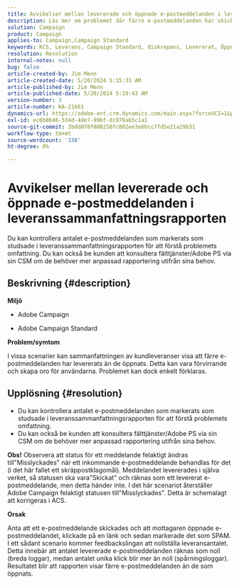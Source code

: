 ```yaml
---
title: Avvikelser mellan levererade och öppnade e-postmeddelanden i leveranssammanfattningsrapporten
description: Läs mer om problemet där färre e-postmeddelanden har skickats än vad som öppnats i leveranssammanfattningsrapporten för kunder.
solution: Campaign
product: Campaign
applies-to: Campaign,Campaign Standard
keywords: KCS, Leverans, Campaign Standard, diskrepans, Levererat, Öppnade e-postmeddelanden, Sammanfattningsrapport för leverans, Vanliga frågor
resolution: Resolution
internal-notes: null
bug: false
article-created-by: Jim Menn
article-created-date: 5/20/2024 5:15:31 AM
article-published-by: Jim Menn
article-published-date: 5/20/2024 5:19:43 AM
version-number: 3
article-number: KA-21661
dynamics-url: https://adobe-ent.crm.dynamics.com/main.aspx?forceUCI=1&pagetype=entityrecord&etn=knowledgearticle&id=a68f5df4-6716-ef11-9f8a-6045bd006268
exl-id: ec6b8646-534d-4de7-99bf-dc978a65c1a1
source-git-commit: 2bdd078f008258fc002ee3e6bcc7fd5e21a29b31
workflow-type: tm+mt
source-wordcount: '338'
ht-degree: 0%

---
```


# Avvikelser mellan levererade och öppnade e-postmeddelanden i leveranssammanfattningsrapporten


Du kan kontrollera antalet e-postmeddelanden som markerats som studsade i leveranssammanfattningsrapporten för att förstå problemets omfattning. Du kan också be kunden att konsultera fälttjänster/Adobe PS via sin CSM om de behöver mer anpassad rapportering utifrån sina behov.

## Beskrivning {#description}


<b>Miljö</b>

- Adobe Campaign

- Adobe Campaign Standard

<b>Problem/symtom</b>

I vissa scenarier kan sammanfattningen av kundleveranser visa att färre e-postmeddelanden har levererats än de öppnats. Detta kan vara förvirrande och skapa oro för användarna. Problemet kan dock enkelt förklaras.


## Upplösning {#resolution}


- Du kan kontrollera antalet e-postmeddelanden som markerats som studsade i leveranssammanfattningsrapporten för att förstå problemets omfattning.
- Du kan också be kunden att konsultera fälttjänster/Adobe PS via sin CSM om de behöver mer anpassad rapportering utifrån sina behov.


<b>Obs!</b> Observera att status för ett meddelande felaktigt ändras till&quot;Misslyckades&quot; när ett inkommande e-postmeddelande behandlas för det (i det här fallet ett skräppostklagomål). Meddelandet levererades i själva verket, så statusen ska vara&quot;Skickat&quot; och räknas som ett levererat e-postmeddelande, men detta händer inte. I det här scenariot återställer Adobe Campaign felaktigt statusen till&quot;Misslyckades&quot;. Detta är schemalagt att korrigeras i ACS.

<b>Orsak</b>

Anta att ett e-postmeddelande skickades och att mottagaren öppnade e-postmeddelandet, klickade på en länk och sedan markerade det som SPAM. I ett sådant scenario kommer feedbackslingan att nollställa leveransantalet. Detta innebär att antalet levererade e-postmeddelanden räknas som noll (breda loggar), medan antalet unika klick blir mer än noll (spårningsloggar). Resultatet blir att rapporten visar färre e-postmeddelanden än de som öppnats.
